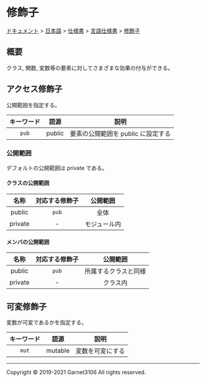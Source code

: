 # 修飾子

[ドキュメント](../../../../index.md) > [日本語](../../../index.md) > [仕様書](../../index.md) > [言語仕様書](../index.md) > [修飾子](./index.md)

## 概要

クラス, 関数, 変数等の要素に対してさまざまな効果の付与ができる。

## アクセス修飾子

公開範囲を指定する。

|キーワード|語源|説明|
|:-:|:-:|:-:|
|`pub`|public|要素の公開範囲を public に設定する|

### 公開範囲

デフォルトの公開範囲は private である。

#### クラスの公開範囲

|名称|対応する修飾子|公開範囲|
|:-:|:-:|:-:|
|public|`pub`|全体|
|private|-|モジュール内|

#### メンバの公開範囲

|名称|対応する修飾子|公開範囲|
|:-:|:-:|:-:|
|public|`pub`|所属するクラスと同様|
|private|-|クラス内|

## 可変修飾子

変数が可変であるかを指定する。

|キーワード|語源|説明|
|:-:|:-:|:-:|
|`mut`|mutable|変数を可変にする|

---

Copyright © 2019-2021 Garnet3106 All rights reserved.
